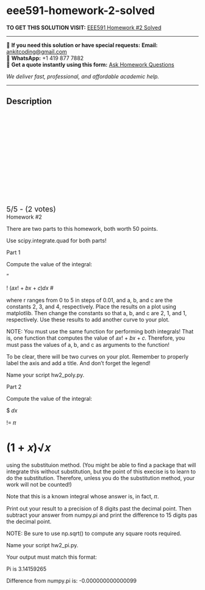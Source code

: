 # eee591-homework-2-solved
**TO GET THIS SOLUTION VISIT:** [EEE591 Homework #2 Solved](https://www.ankitcodinghub.com/product/eee591-python-for-rapid-engineering-solutions-solved-2/)


---

📩 **If you need this solution or have special requests:** **Email:** ankitcoding@gmail.com  
📱 **WhatsApp:** +1 419 877 7882  
📄 **Get a quote instantly using this form:** [Ask Homework Questions](https://www.ankitcodinghub.com/services/ask-homework-questions/)

*We deliver fast, professional, and affordable academic help.*

---

<h2>Description</h2>



<div class="kk-star-ratings kksr-auto kksr-align-center kksr-valign-top" data-payload="{&quot;align&quot;:&quot;center&quot;,&quot;id&quot;:&quot;121180&quot;,&quot;slug&quot;:&quot;default&quot;,&quot;valign&quot;:&quot;top&quot;,&quot;ignore&quot;:&quot;&quot;,&quot;reference&quot;:&quot;auto&quot;,&quot;class&quot;:&quot;&quot;,&quot;count&quot;:&quot;2&quot;,&quot;legendonly&quot;:&quot;&quot;,&quot;readonly&quot;:&quot;&quot;,&quot;score&quot;:&quot;5&quot;,&quot;starsonly&quot;:&quot;&quot;,&quot;best&quot;:&quot;5&quot;,&quot;gap&quot;:&quot;4&quot;,&quot;greet&quot;:&quot;Rate this product&quot;,&quot;legend&quot;:&quot;5\/5 - (2 votes)&quot;,&quot;size&quot;:&quot;24&quot;,&quot;title&quot;:&quot;EEE591 Homework #2 Solved&quot;,&quot;width&quot;:&quot;138&quot;,&quot;_legend&quot;:&quot;{score}\/{best} - ({count} {votes})&quot;,&quot;font_factor&quot;:&quot;1.25&quot;}">

<div class="kksr-stars">

<div class="kksr-stars-inactive">
            <div class="kksr-star" data-star="1" style="padding-right: 4px">


<div class="kksr-icon" style="width: 24px; height: 24px;"></div>
        </div>
            <div class="kksr-star" data-star="2" style="padding-right: 4px">


<div class="kksr-icon" style="width: 24px; height: 24px;"></div>
        </div>
            <div class="kksr-star" data-star="3" style="padding-right: 4px">


<div class="kksr-icon" style="width: 24px; height: 24px;"></div>
        </div>
            <div class="kksr-star" data-star="4" style="padding-right: 4px">


<div class="kksr-icon" style="width: 24px; height: 24px;"></div>
        </div>
            <div class="kksr-star" data-star="5" style="padding-right: 4px">


<div class="kksr-icon" style="width: 24px; height: 24px;"></div>
        </div>
    </div>

<div class="kksr-stars-active" style="width: 138px;">
            <div class="kksr-star" style="padding-right: 4px">


<div class="kksr-icon" style="width: 24px; height: 24px;"></div>
        </div>
            <div class="kksr-star" style="padding-right: 4px">


<div class="kksr-icon" style="width: 24px; height: 24px;"></div>
        </div>
            <div class="kksr-star" style="padding-right: 4px">


<div class="kksr-icon" style="width: 24px; height: 24px;"></div>
        </div>
            <div class="kksr-star" style="padding-right: 4px">


<div class="kksr-icon" style="width: 24px; height: 24px;"></div>
        </div>
            <div class="kksr-star" style="padding-right: 4px">


<div class="kksr-icon" style="width: 24px; height: 24px;"></div>
        </div>
    </div>
</div>


<div class="kksr-legend" style="font-size: 19.2px;">
            5/5 - (2 votes)    </div>
    </div>
Homework #2

There are two parts to this homework, both worth 50 points.

Use scipy.integrate.quad for both parts!

Part 1

Compute the value of the integral:

”

! (𝑎𝑥! + 𝑏𝑥 + 𝑐)𝑑𝑥 #

where r ranges from 0 to 5 in steps of 0.01, and a, b, and c are the constants 2, 3, and 4, respectively. Place the results on a plot using matplotlib. Then change the constants so that a, b, and c are 2, 1, and 1, respectively. Use these results to add another curve to your plot.

NOTE: You must use the same function for performing both integrals! That is, one function that computes the value of 𝑎𝑥! + 𝑏𝑥 + 𝑐. Therefore, you must pass the values of a, b, and c as arguments to the function!

To be clear, there will be two curves on your plot. Remember to properly label the axis and add a title. And don’t forget the legend!

Name your script hw2_poly.py.

Part 2

Compute the value of the integral:

$ 𝑑𝑥

!= 𝜋

# (1 + 𝑥)√𝑥

using the substituion method. (You might be able to find a package that will integrate this without substitution, but the point of this execise is to learn to do the substitution. Therefore, unless you do the substitution method, your work will not be counted!)

Note that this is a known integral whose answer is, in fact, 𝜋.

Print out your result to a precision of 8 digits past the decimal point. Then subtract your answer from numpy.pi and print the difference to 15 digits pas the decimal point.

NOTE: Be sure to use np.sqrt() to compute any square roots required.

Name your script hw2_pi.py.

Your output must match this format:

Pi is 3.14159265

Difference from numpy.pi is: -0.000000000000099
